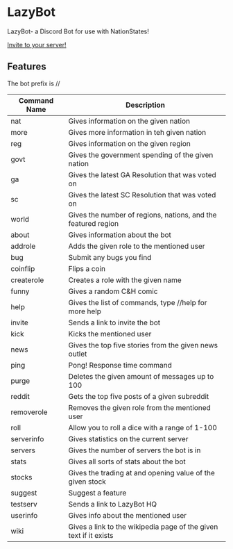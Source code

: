 # LazyBot
LazyBot- a Discord Bot for use with NationStates!

[Invite to your server!](https://discordapp.com/oauth2/authorize?client_id=259784917339078656&scope=bot&permissions=0)

## Features

The bot prefix is // 

Command Name | Description
------------ | -------------
nat | Gives information on the given nation
more | Gives more information in teh given nation
reg | Gives information on the given region
govt | Gives the government spending of the given nation
ga | Gives the latest GA Resolution that was voted on
sc | Gives the latest SC Resolution that was voted on
world | Gives the number of regions, nations, and the featured region
about | Gives information about the bot
addrole | Adds the given role to the mentioned user
bug | Submit any bugs you find
coinflip | Flips a coin
createrole | Creates a role with the given name
funny | Gives a random C&H comic
help | Gives the list of commands, type //help <command name> for more help
invite | Sends a link to invite the bot
kick | Kicks the mentioned user
news | Gives the top five stories from the given news outlet
ping | Pong! Response time command
purge | Deletes the given amount of messages up to 100
reddit | Gets the top five posts of a given subreddit
removerole | Removes the given role from the mentioned user
roll | Allow you to roll a dice with a range of 1-100
serverinfo | Gives statistics on the current server
servers | Gives the number of servers the bot is in
stats | Gives all sorts of stats about the bot
stocks | Gives the trading at and opening value of the given stock
suggest | Suggest a feature
testserv | Sends a link to LazyBot HQ
userinfo | Gives info about the mentioned user
wiki | Gives a link to the wikipedia page of the given text if it exists



